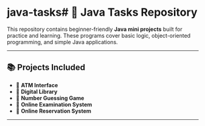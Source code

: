 # java-tasks# 🚀 Java Tasks Repository

This repository contains beginner-friendly **Java mini projects** built for practice and learning. These programs cover basic logic, object-oriented programming, and simple Java applications.

---

## 📚 Projects Included

- 🔐 **ATM Interface**
- 🧠 **Digital Library**
- 🎯 **Number Guessing Game**
- 📝 **Online Examination System**
- 🛫 **Online Reservation System**

---

